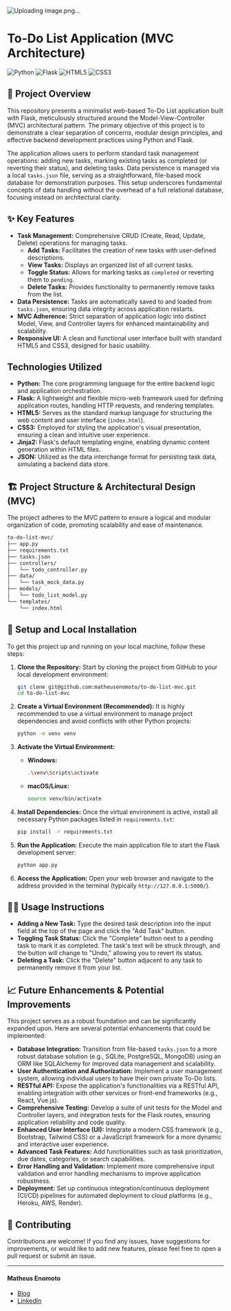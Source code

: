 ![Uploading image.png…]()

# To-Do List Application (MVC Architecture)

![Python](https://img.shields.io/badge/Python-3.9%2B-blue?style=for-the-badge&logo=python&logoColor=white)
![Flask](https://img.shields.io/badge/Flask-2.3%2B-black?style=for-the-badge&logo=flask&logoColor=white)
![HTML5](https://img.shields.io/badge/HTML5-E34F26?style=for-the-badge&logo=html5&logoColor=white)
![CSS3](https://img.shields.io/badge/CSS3-1572B6?style=for-the-badge&logo=css3&logoColor=white)

## 📖 Project Overview

This repository presents a minimalist web-based To-Do List application built with Flask, meticulously structured around the Model-View-Controller (MVC) architectural pattern. The primary objective of this project is to demonstrate a clear separation of concerns, modular design principles, and effective backend development practices using Python and Flask.

The application allows users to perform standard task management operations: adding new tasks, marking existing tasks as completed (or reverting their status), and deleting tasks. Data persistence is managed via a local `tasks.json` file, serving as a straightforward, file-based mock database for demonstration purposes. This setup underscores fundamental concepts of data handling without the overhead of a full relational database, focusing instead on architectural clarity.

## ✨ Key Features

*   **Task Management:** Comprehensive CRUD (Create, Read, Update, Delete) operations for managing tasks.
    *   **Add Tasks:** Facilitates the creation of new tasks with user-defined descriptions.
    *   **View Tasks:** Displays an organized list of all current tasks.
    *   **Toggle Status:** Allows for marking tasks as `completed` or reverting them to `pending`.
    *   **Delete Tasks:** Provides functionality to permanently remove tasks from the list.
*   **Data Persistence:** Tasks are automatically saved to and loaded from `tasks.json`, ensuring data integrity across application restarts.
*   **MVC Adherence:** Strict separation of application logic into distinct Model, View, and Controller layers for enhanced maintainability and scalability.
*   **Responsive UI:** A clean and functional user interface built with standard HTML5 and CSS3, designed for basic usability.

## Technologies Utilized

*   **Python:** The core programming language for the entire backend logic and application orchestration.
*   **Flask:** A lightweight and flexible micro-web framework used for defining application routes, handling HTTP requests, and rendering templates.
*   **HTML5:** Serves as the standard markup language for structuring the web content and user interface (`index.html`).
*   **CSS3:** Employed for styling the application's visual presentation, ensuring a clean and intuitive user experience.
*   **Jinja2:** Flask's default templating engine, enabling dynamic content generation within HTML files.
*   **JSON:** Utilized as the data interchange format for persisting task data, simulating a backend data store.

## 🏗️ Project Structure & Architectural Design (MVC)

The project adheres to the MVC pattern to ensure a logical and modular organization of code, promoting scalability and ease of maintenance.

```bash
to-do-list-mvc/
├── app.py
├── requirements.txt
├── tasks.json
├── controllers/
│   └── todo_controller.py
├── data/
│   └── task_mock_data.py
├── models/
│   └── todo_list_model.py
└── templates/
    └── index.html
```

## 🚀 Setup and Local Installation

To get this project up and running on your local machine, follow these steps:

1.  **Clone the Repository:**
    Start by cloning the project from GitHub to your local development environment:
    ```bash
    git clone git@github.com:matheusenomoto/to-do-list-mvc.git
    cd to-do-list-mvc
    ```

2.  **Create a Virtual Environment (Recommended):**
    It is highly recommended to use a virtual environment to manage project dependencies and avoid conflicts with other Python projects:
    ```bash
    python -m venv venv
    ```

3.  **Activate the Virtual Environment:**
    *   **Windows:**
        ```bash
        .\venv\Scripts\activate
        ```
    *   **macOS/Linux:**
        ```bash
        source venv/bin/activate
        ```

4.  **Install Dependencies:**
    Once the virtual environment is active, install all necessary Python packages listed in `requirements.txt`:
    ```bash
    pip install -r requirements.txt
    ```

5.  **Run the Application:**
    Execute the main application file to start the Flask development server:
    ```bash
    python app.py
    ```

6.  **Access the Application:**
    Open your web browser and navigate to the address provided in the terminal (typically `http://127.0.0.1:5000/`).

## 👨‍💻 Usage Instructions

*   **Adding a New Task:** Type the desired task description into the input field at the top of the page and click the "Add Task" button.
*   **Toggling Task Status:** Click the "Complete" button next to a pending task to mark it as completed. The task's text will be struck through, and the button will change to "Undo," allowing you to revert its status.
*   **Deleting a Task:** Click the "Delete" button adjacent to any task to permanently remove it from your list.

## 📈 Future Enhancements & Potential Improvements

This project serves as a robust foundation and can be significantly expanded upon. Here are several potential enhancements that could be implemented:

*   **Database Integration:** Transition from file-based `tasks.json` to a more robust database solution (e.g., SQLite, PostgreSQL, MongoDB) using an ORM like SQLAlchemy for improved data management and scalability.
*   **User Authentication and Authorization:** Implement a user management system, allowing individual users to have their own private To-Do lists.
*   **RESTful API:** Expose the application's functionalities via a RESTful API, enabling integration with other services or front-end frameworks (e.g., React, Vue.js).
*   **Comprehensive Testing:** Develop a suite of unit tests for the Model and Controller layers, and integration tests for the Flask routes, ensuring application reliability and code quality.
*   **Enhanced User Interface (UI):** Integrate a modern CSS framework (e.g., Bootstrap, Tailwind CSS) or a JavaScript framework for a more dynamic and interactive user experience.
*   **Advanced Task Features:** Add functionalities such as task prioritization, due dates, categories, or search capabilities.
*   **Error Handling and Validation:** Implement more comprehensive input validation and error handling mechanisms to improve application robustness.
*   **Deployment:** Set up continuous integration/continuous deployment (CI/CD) pipelines for automated deployment to cloud platforms (e.g., Heroku, AWS, Render).

## 🤝 Contributing

Contributions are welcome! If you find any issues, have suggestions for improvements, or would like to add new features, please feel free to open a pull request or submit an issue.

---

#### **Matheus Enomoto**
- [Blog](https://matheusenomoto.com/)
- [LinkedIn](https://www.linkedin.com/in/matheus-lopes-enomoto/)
